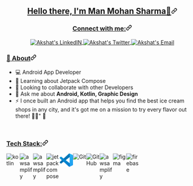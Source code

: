 
<article class="markdown-body entry-content container-lg f5" itemprop="text"><p dir="auto">
  </p><h1 align="center" id="user-content-hello-there-im-akshat-bhuhagal" dir="auto"><a class="heading-link" href="#hello-there-im-akshat-bhuhagal"><b>Hello there, I'm Man Mohan Sharma👋</b><svg class="octicon octicon-link" viewBox="0 0 16 16" version="1.1" width="16" height="16" aria-hidden="true"><path d="m7.775 3.275 1.25-1.25a3.5 3.5 0 1 1 4.95 4.95l-2.5 2.5a3.5 3.5 0 0 1-4.95 0 .751.751 0 0 1 .018-1.042.751.751 0 0 1 1.042-.018 1.998 1.998 0 0 0 2.83 0l2.5-2.5a2.002 2.002 0 0 0-2.83-2.83l-1.25 1.25a.751.751 0 0 1-1.042-.018.751.751 0 0 1-.018-1.042Zm-4.69 9.64a1.998 1.998 0 0 0 2.83 0l1.25-1.25a.751.751 0 0 1 1.042.018.751.751 0 0 1 .018 1.042l-1.25 1.25a3.5 3.5 0 1 1-4.95-4.95l2.5-2.5a3.5 3.5 0 0 1 4.95 0 .751.751 0 0 1-.018 1.042.751.751 0 0 1-1.042.018 1.998 1.998 0 0 0-2.83 0l-2.5 2.5a1.998 1.998 0 0 0 0 2.83Z"></path></svg></a></h1>
<p dir="auto"></p>
<h3 align="center" id="user-content-connect-with-me" dir="auto"><a class="heading-link" href="#connect-with-me">Connect with me:<svg class="octicon octicon-link" viewBox="0 0 16 16" version="1.1" width="16" height="16" aria-hidden="true"><path d="m7.775 3.275 1.25-1.25a3.5 3.5 0 1 1 4.95 4.95l-2.5 2.5a3.5 3.5 0 0 1-4.95 0 .751.751 0 0 1 .018-1.042.751.751 0 0 1 1.042-.018 1.998 1.998 0 0 0 2.83 0l2.5-2.5a2.002 2.002 0 0 0-2.83-2.83l-1.25 1.25a.751.751 0 0 1-1.042-.018.751.751 0 0 1-.018-1.042Zm-4.69 9.64a1.998 1.998 0 0 0 2.83 0l1.25-1.25a.751.751 0 0 1 1.042.018.751.751 0 0 1 .018 1.042l-1.25 1.25a3.5 3.5 0 1 1-4.95-4.95l2.5-2.5a3.5 3.5 0 0 1 4.95 0 .751.751 0 0 1-.018 1.042.751.751 0 0 1-1.042.018 1.998 1.998 0 0 0-2.83 0l-2.5 2.5a1.998 1.998 0 0 0 0 2.83Z"></path></svg></a></h3>
<p align="center" dir="auto">
<a href="https://www.linkedin.com/in/man-mohan-sharma-1aa72920a/" rel="nofollow">
  <img align="center" alt="Akshat's LinkedIN" width="50px" src="https://camo.githubusercontent.com/1e3ca8ec0b6b0cb5464ed04c6d1443cee81fabfb4972d7319269fd5f092768f5/68747470733a2f2f7374617469632e7665637465657a792e636f6d2f73797374656d2f7265736f75726365732f70726576696577732f3031382f3933302f3538372f6e6f6e5f32782f6c696e6b6564696e2d6c6f676f2d6c696e6b6564696e2d69636f6e2d7472616e73706172656e742d667265652d706e672e706e67" data-canonical-src="https://static.vecteezy.com/system/resources/previews/018/930/587/non_2x/linkedin-logo-linkedin-icon-transparent-free-png.png" style="max-width: 100%;">
</a>
<a href="https://twitter.com/MaanShar6255950" rel="nofollow">
  <img align="center" alt="Akshat's Twitter" width="50px" src="https://camo.githubusercontent.com/1510fc5fc5d8ba832dcabfbf38222c35f851cd2e385ed2e8f83942ff68212294/68747470733a2f2f7374617469632e7665637465657a792e636f6d2f73797374656d2f7265736f75726365732f70726576696577732f3031382f3933302f3734352f6f726967696e616c2f747769747465722d6c6f676f2d747769747465722d69636f6e2d7472616e73706172656e742d667265652d667265652d706e672e706e67" data-canonical-src="https://static.vecteezy.com/system/resources/previews/018/930/745/original/twitter-logo-twitter-icon-transparent-free-free-png.png" style="max-width: 100%;">
</a>
<a href="https://mail.google.com/mail/?view=cm&amp;fs=1&amp;to=mansharma545@gmail.com" rel="nofollow">
  <img align="center" alt="Akshat's Email" width="50px" src="https://camo.githubusercontent.com/d030e9db2a565a53965788f70425cdabf77ad551dc8e55728d65957335ae9b09/68747470733a2f2f7777772e66726565706e676c6f676f732e636f6d2f75706c6f6164732f6c6f676f2d676d61696c2d706e672f6c6f676f2d676d61696c2d706e672d66696c652d676d61696c2d69636f6e2d7376672d77696b696d656469612d636f6d6d6f6e732d302e706e67" data-canonical-src="https://www.freepnglogos.com/uploads/logo-gmail-png/logo-gmail-png-file-gmail-icon-svg-wikimedia-commons-0.png" style="max-width: 100%;">
</a>
</p>
<h3 id="user-content--about" dir="auto"><a class="heading-link" href="#-about">🧐 About<svg class="octicon octicon-link" viewBox="0 0 16 16" version="1.1" width="16" height="16" aria-hidden="true"><path d="m7.775 3.275 1.25-1.25a3.5 3.5 0 1 1 4.95 4.95l-2.5 2.5a3.5 3.5 0 0 1-4.95 0 .751.751 0 0 1 .018-1.042.751.751 0 0 1 1.042-.018 1.998 1.998 0 0 0 2.83 0l2.5-2.5a2.002 2.002 0 0 0-2.83-2.83l-1.25 1.25a.751.751 0 0 1-1.042-.018.751.751 0 0 1-.018-1.042Zm-4.69 9.64a1.998 1.998 0 0 0 2.83 0l1.25-1.25a.751.751 0 0 1 1.042.018.751.751 0 0 1 .018 1.042l-1.25 1.25a3.5 3.5 0 1 1-4.95-4.95l2.5-2.5a3.5 3.5 0 0 1 4.95 0 .751.751 0 0 1-.018 1.042.751.751 0 0 1-1.042.018 1.998 1.998 0 0 0-2.83 0l-2.5 2.5a1.998 1.998 0 0 0 0 2.83Z"></path></svg></a></h3>
<ul dir="auto">
<li>💻 Android App Developer</li>
<li>🌱 Learning about Jetpack Compose</li>
<li>👯 Looking to collaborate with other Developers</li>
<li>💬 Ask me about <strong>Android, Kotlin,  Graphic Design</strong></li>
<li>⚡ I once built an Android app that helps you find the best ice cream shops in any city, and it's got me on a mission to try every flavor out there! 🍦😄" 🙌</li>
</ul>
<br>
<h3 id="user-content-tech-stack" dir="auto"><a class="heading-link" href="#tech-stack">Tech Stack:<svg class="octicon octicon-link" viewBox="0 0 16 16" version="1.1" width="16" height="16" aria-hidden="true"><path d="m7.775 3.275 1.25-1.25a3.5 3.5 0 1 1 4.95 4.95l-2.5 2.5a3.5 3.5 0 0 1-4.95 0 .751.751 0 0 1 .018-1.042.751.751 0 0 1 1.042-.018 1.998 1.998 0 0 0 2.83 0l2.5-2.5a2.002 2.002 0 0 0-2.83-2.83l-1.25 1.25a.751.751 0 0 1-1.042-.018.751.751 0 0 1-.018-1.042Zm-4.69 9.64a1.998 1.998 0 0 0 2.83 0l1.25-1.25a.751.751 0 0 1 1.042.018.751.751 0 0 1 .018 1.042l-1.25 1.25a3.5 3.5 0 1 1-4.95-4.95l2.5-2.5a3.5 3.5 0 0 1 4.95 0 .751.751 0 0 1-.018 1.042.751.751 0 0 1-1.042.018 1.998 1.998 0 0 0-2.83 0l-2.5 2.5a1.998 1.998 0 0 0 0 2.83Z"></path></svg></a></h3>
<p dir="auto"><a target="_blank" rel="noopener noreferrer nofollow" href="https://camo.githubusercontent.com/76ae44a94388e048be2d8f5730d221c844f291162e6c5cdd632b1623a1b859f8/68747470733a2f2f7777772e766563746f726c6f676f2e7a6f6e652f6c6f676f732f6b6f746c696e6c616e672f6b6f746c696e6c616e672d69636f6e2e737667"><img align="left" src="https://camo.githubusercontent.com/76ae44a94388e048be2d8f5730d221c844f291162e6c5cdd632b1623a1b859f8/68747470733a2f2f7777772e766563746f726c6f676f2e7a6f6e652f6c6f676f732f6b6f746c696e6c616e672f6b6f746c696e6c616e672d69636f6e2e737667" alt="kotlin" width="35px" data-canonical-src="https://www.vectorlogo.zone/logos/kotlinlang/kotlinlang-icon.svg" style="max-width: 100%;"></a></p>

<p dir="auto"><a target="_blank" rel="noopener noreferrer nofollow" href="https://camo.githubusercontent.com/9be00de45506f4f9da9813d1ac4443a510986d250d61e2ef299e14fe00eae7ba/68747470733a2f2f7365656b6c6f676f2e636f6d2f696d616765732f412f6177732d616d706c6966792d6c6f676f2d443638444442354142312d7365656b6c6f676f2e636f6d2e706e67"><img align="left" src="https://camo.githubusercontent.com/9be00de45506f4f9da9813d1ac4443a510986d250d61e2ef299e14fe00eae7ba/68747470733a2f2f7365656b6c6f676f2e636f6d2f696d616765732f412f6177732d616d706c6966792d6c6f676f2d443638444442354142312d7365656b6c6f676f2e636f6d2e706e67" alt="awsamplify" width="35px" data-canonical-src="https://seeklogo.com/images/A/aws-amplify-logo-D68DDB5AB1-seeklogo.com.png" style="max-width: 100%;"></a></p>
<p dir="auto"><a target="_blank" rel="noopener noreferrer nofollow" href="https://camo.githubusercontent.com/dc881eb6eb2b89a634ed69dc9cc158ed6a864e664bc88d0a9b0459ce3169f548/68747470733a2f2f75706c6f61642e77696b696d656469612e6f72672f77696b6970656469612f636f6d6d6f6e732f7468756d622f392f39352f416e64726f69645f53747564696f5f49636f6e5f332e362e7376672f3139303070782d416e64726f69645f53747564696f5f49636f6e5f332e362e7376672e706e67"><img align="left" src="https://camo.githubusercontent.com/dc881eb6eb2b89a634ed69dc9cc158ed6a864e664bc88d0a9b0459ce3169f548/68747470733a2f2f75706c6f61642e77696b696d656469612e6f72672f77696b6970656469612f636f6d6d6f6e732f7468756d622f392f39352f416e64726f69645f53747564696f5f49636f6e5f332e362e7376672f3139303070782d416e64726f69645f53747564696f5f49636f6e5f332e362e7376672e706e67" alt="awsamplify" width="35px" data-canonical-src="https://upload.wikimedia.org/wikipedia/commons/thumb/9/95/Android_Studio_Icon_3.6.svg/1900px-Android_Studio_Icon_3.6.svg.png" style="max-width: 100%;"></a></p>
<p dir="auto"><a target="_blank" rel="noopener noreferrer nofollow" href="https://camo.githubusercontent.com/8e3656b56adb23ce812e4ac97b1116c017d957b91ce8e7ce72ff33ceef5bca9b/68747470733a2f2f332e62702e626c6f6773706f742e636f6d2f2d5656703357764a766c38342f5830567536456a597144492f4141414141414141506a552f5a4f4d4b69556c676667386f6b3844593848632d6f634f76476442307a38364167434c63424741735948512f73313630302f6a65747061636b253242636f6d706f736525324269636f6e5f5247422e706e67"><img align="left" src="https://camo.githubusercontent.com/8e3656b56adb23ce812e4ac97b1116c017d957b91ce8e7ce72ff33ceef5bca9b/68747470733a2f2f332e62702e626c6f6773706f742e636f6d2f2d5656703357764a766c38342f5830567536456a597144492f4141414141414141506a552f5a4f4d4b69556c676667386f6b3844593848632d6f634f76476442307a38364167434c63424741735948512f73313630302f6a65747061636b253242636f6d706f736525324269636f6e5f5247422e706e67" alt="jetpackcompose" width="35px" data-canonical-src="https://3.bp.blogspot.com/-VVp3WvJvl84/X0Vu6EjYqDI/AAAAAAAAPjU/ZOMKiUlgfg8ok8DY8Hc-ocOvGdB0z86AgCLcBGAsYHQ/s1600/jetpack%2Bcompose%2Bicon_RGB.png" style="max-width: 100%;"></a></p>
<p dir="auto"><a target="_blank" rel="noopener noreferrer nofollow" href="https://raw.githubusercontent.com/github/explore/80688e429a7d4ef2fca1e82350fe8e3517d3494d/topics/visual-studio-code/visual-studio-code.png"><img align="left" alt="Visual Studio Code" width="35px" src="https://raw.githubusercontent.com/github/explore/80688e429a7d4ef2fca1e82350fe8e3517d3494d/topics/visual-studio-code/visual-studio-code.png" style="max-width: 100%;"></a></p>
<p dir="auto"><a target="_blank" rel="noopener noreferrer nofollow" href="https://camo.githubusercontent.com/b8ee9fd2e9b26a7265ece6dbc6f5c7449928b84f45a08fe5852d6a8dfd915fb3/68747470733a2f2f6769742d73636d2e636f6d2f696d616765732f6c6f676f732f646f776e6c6f6164732f4769742d49636f6e2d31373838432e706e67"><img align="left" alt="Git" width="35px" src="https://camo.githubusercontent.com/b8ee9fd2e9b26a7265ece6dbc6f5c7449928b84f45a08fe5852d6a8dfd915fb3/68747470733a2f2f6769742d73636d2e636f6d2f696d616765732f6c6f676f732f646f776e6c6f6164732f4769742d49636f6e2d31373838432e706e67" data-canonical-src="https://git-scm.com/images/logos/downloads/Git-Icon-1788C.png" style="max-width: 100%;"></a></p>
<p dir="auto"><a target="_blank" rel="noopener noreferrer nofollow" href="https://camo.githubusercontent.com/4b911d69647ddb7f409529caf51941000c99d00d4ecadbde184947be5e0aa30a/68747470733a2f2f7777772e69636f6e7364622e636f6d2f69636f6e732f707265766965772f77686974652f6769746875622d31312d78786c2e706e67"><img align="left" alt="GitHub" width="35px" src="https://camo.githubusercontent.com/4b911d69647ddb7f409529caf51941000c99d00d4ecadbde184947be5e0aa30a/68747470733a2f2f7777772e69636f6e7364622e636f6d2f69636f6e732f707265766965772f77686974652f6769746875622d31312d78786c2e706e67" data-canonical-src="https://www.iconsdb.com/icons/preview/white/github-11-xxl.png" style="max-width: 100%;"></a></p>
<p dir="auto"><a target="_blank" rel="noopener noreferrer nofollow" href="https://camo.githubusercontent.com/9be00de45506f4f9da9813d1ac4443a510986d250d61e2ef299e14fe00eae7ba/68747470733a2f2f7365656b6c6f676f2e636f6d2f696d616765732f412f6177732d616d706c6966792d6c6f676f2d443638444442354142312d7365656b6c6f676f2e636f6d2e706e67"><img align="left" src="https://camo.githubusercontent.com/9be00de45506f4f9da9813d1ac4443a510986d250d61e2ef299e14fe00eae7ba/68747470733a2f2f7365656b6c6f676f2e636f6d2f696d616765732f412f6177732d616d706c6966792d6c6f676f2d443638444442354142312d7365656b6c6f676f2e636f6d2e706e67" alt="awsamplify" width="35px" data-canonical-src="https://seeklogo.com/images/A/aws-amplify-logo-D68DDB5AB1-seeklogo.com.png" style="max-width: 100%;"></a></p>
<p dir="auto"><a target="_blank" rel="noopener noreferrer nofollow" href="https://camo.githubusercontent.com/ed93c2b000a76ceaad1503e7eb9356591b885227e82a36a005b9d3498b303ba5/68747470733a2f2f7777772e766563746f726c6f676f2e7a6f6e652f6c6f676f732f6669676d612f6669676d612d69636f6e2e737667"><img align="left" src="https://camo.githubusercontent.com/ed93c2b000a76ceaad1503e7eb9356591b885227e82a36a005b9d3498b303ba5/68747470733a2f2f7777772e766563746f726c6f676f2e7a6f6e652f6c6f676f732f6669676d612f6669676d612d69636f6e2e737667" alt="figma" width="35px" data-canonical-src="https://www.vectorlogo.zone/logos/figma/figma-icon.svg" style="max-width: 100%;"></a></p>
<p dir="auto"><a target="_blank" rel="noopener noreferrer nofollow" href="https://camo.githubusercontent.com/dd4b2422ed3bfc9da88c43d18550375c66f9584327dff7ecc19315ce50b96f07/68747470733a2f2f7777772e766563746f726c6f676f2e7a6f6e652f6c6f676f732f66697265626173652f66697265626173652d69636f6e2e737667"><img align="left" src="https://camo.githubusercontent.com/dd4b2422ed3bfc9da88c43d18550375c66f9584327dff7ecc19315ce50b96f07/68747470733a2f2f7777772e766563746f726c6f676f2e7a6f6e652f6c6f676f732f66697265626173652f66697265626173652d69636f6e2e737667" alt="firebase" width="35px" data-canonical-src="https://www.vectorlogo.zone/logos/firebase/firebase-icon.svg" style="max-width: 100%;"></a></p>
<br>
<br>
<br>
<br>
</article>
